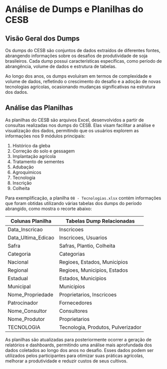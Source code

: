 # Análise de Dumps e Planilhas do CESB

## Visão Geral dos Dumps

Os dumps do CESB são conjuntos de dados extraídos de diferentes fontes, abrangendo informações sobre os desafios de produtividade de soja brasileiros. Cada dump possui características específicas, como período de abrangência, volume de dados e estrutura de tabelas.

Ao longo dos anos, os dumps evoluíram em termos de complexidade e volume de dados, refletindo o crescimento do desafio e a adoção de novas tecnologias agrícolas, ocasionando mudanças significativas na estrutura dos dados. 

## Análise das Planilhas

As planilhas do CESB são arquivos Excel, desenvolvidos a partir de consultas realizadas nos dumps do CESB. Elas visam facilitar a análise e visualização dos dados, permitindo que os usuários explorem as informações nos 9 módulos principais:
1. Histórico da gleba
2. Correção do solo e gessagem
3. Implantação agrícola
4. Tratamento de sementes
5. Adubação
6. Agroquímicos
7. Tecnologia
8. Inscrição
9. Colheita

Para exemplificação, a planilha `08 - Tecnologias.xlsx` contém informações que foram obtidas utilizando várias tabelas dos dumps do período abrangido, como mostra o recorte abaixo:

| Colunas Planilha       | Tabelas Dump Relacionadas                                  |
|------------------------|------------------------------------------------------------|
| Data_Inscricao         | Inscricoes                                                 |
| Data_Ultima_Edicao     | Inscricoes, Usuarios                                       |
| Safra                  | Safras, Plantio, Colheita                                  |
| Categoria              | Categorias                                                 |
| Nacional               | Regioes, Estados, Municipios                               |
| Regional               | Regioes, Municipios, Estados                               |
| Estadual               | Estados, Municipios                                        |
| Municipal              | Municipios                                                 |
| Nome_Propriedade       | Proprietarios, Inscricoes                                  |
| Patrocinador           | Fornecedores                                               |
| Nome_Consultor         | Consultores                                                |
| Nome_Produtor          | Proprietarios                                              |
| TECNOLOGIA             | Tecnologia, Produtos, Pulverizador                         |



As planilhas são atualizadas para posteriormente ocorrer a geração de relatórios e dashboards, permitindo uma análise mais aprofundada dos dados coletados ao longo dos anos no desafio. Esses dados podem ser utilizados pelos participantes para otimizar suas práticas agrícolas, melhorar a produtividade e reduzir custos de seus cultivos.
